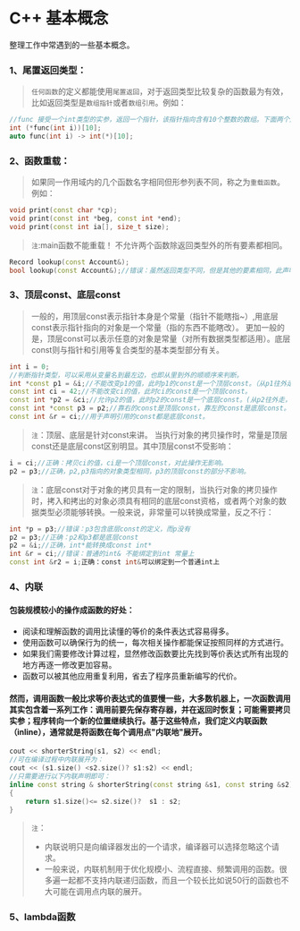 # C++ 基本概念
整理工作中常遇到的一些基本概念。  
### 1、尾置返回类型：
>`任何函数`的定义都能使用`尾置返回`，对于返回类型比较复杂的函数最为有效，比如返回类型是`数组指针`或者`数组引用`。例如：  
```C++
//func 接受一个int类型的实参，返回一个指针，该指针指向含有10个整数的数组。下面两个声明等价。
int (*func(int i))[10];
auto func(int i) -> int(*)[10];
```
### 2、函数重载：
>如果同一作用域内的几个函数名字相同但形参列表不同，称之为`重载函数`。例如：
```C++
void print(const char *cp);
void print(const int *beg, const int *end);
void print(const int ia[], size_t size);
```
>`注`:main函数不能重载！
>不允许两个函数除返回类型外的所有要素都相同。
```C++
Record lookup(const Account&);
bool lookup(const Account&);//错误：虽然返回类型不同，但是其他的要素相同，此声明错误。
```
### 3、顶层const、底层const
>一般的，用顶层const表示指针本身是个常量（指针不能瞎指~）,用底层const表示指针指向的对象是一个常量（指的东西不能瞎改）。
>更加一般的是，顶层const可以表示任意的对象是常量（对所有数据类型都适用）。底层const则与指针和引用等复合类型的基本类型部分有关。
```C++
int i = 0;
//判断指针类型，可以采用从变量名到最左边，也即从里到外的顺顺序来判断。
int *const p1 = &i;//不能改变p1的值，此时p1的const是一个顶层const。（从p1往外走，先碰到const表示p1的const是不可改变的顶层const）
const int ci = 42;//不能改变ci的值，此时ci的const是一个顶层const。
const int *p2 = &ci;//允许p2的值，此时p2的const是一个底层const。(从p2往外走，先碰到*表示p2首先是个可变指针，再碰到const，表示p2指向的值不可改变也即指向一个常量,即此const为底层const)
const int *const p3 = p2;//靠右的const是顶层const，靠左的const是底层const。
const int &r = ci;//用于声明引用的const都是底层const。
```
>`注`：顶层、底层是针对const来讲。
>当执行对象的拷贝操作时，常量是顶层const还是底层const区别明显。其中顶层const不受影响：
```C++
i = ci;//正确：拷贝ci的值，ci是一个顶层const，对此操作无影响。
p2 = p3;//正确，p2,p3指向的对象类型相同，p3的顶层const的部分不影响。
```
>`注`：底层const对于对象的拷贝具有一定的限制，当执行对象的拷贝操作时，拷入和拷出的对象必须具有相同的底层const资格，或者两个对象的数据类型必须能够转换。一般来说，非常量可以转换成常量，反之不行：
```C++
int *p = p3;//错误：p3包含底层const的定义，而p没有
p2 = p3;//正确：p2和p3都是底层const
p2 = &i;//正确，int*能转换成const int*
int &r = ci;//错误：普通的int& 不能绑定到int 常量上
const int &r2 = i;正确：const int&可以绑定到一个普通int上
```
### 4、内联
#### 包装规模较小的操作成函数的好处：
* 阅读和理解函数的调用比读懂的等价的条件表达式容易得多。
* 使用函数可以确保行为的统一，每次相关操作都能保证按照同样的方式进行。
* 如果我们需要修改计算过程，显然修改函数要比先找到等价表达式所有出现的地方再逐一修改更加容易。
* 函数可以被其他应用重复利用，省去了程序员重新编写的代价。
#### 然而，调用函数一般比求等价表达式的值要慢一些，大多数机器上，一次函数调用其实包含着一系列工作：调用前要先保存寄存器，并在返回时恢复；可能需要拷贝实参；程序转向一个新的位置继续执行。基于这些特点，我们定义内联函数（inline），通常就是将函数在每个调用点"内联地"展开。
```C++
cout << shorterString(s1, s2) << endl;
//可在编译过程中内联展开为：
cout << (s1.size() <s2.size()? s1:s2) << endl;
//只需要进行以下内联声明即可：
inline const string & shorterString(const string &s1, const string &s2)
{
    return s1.size()<= s2.size()?  s1 : s2;
}
```
>`注`：
>* 内联说明只是向编译器发出的一个请求，编译器可以选择忽略这个请求。
>* 一般来说，内联机制用于优化规模小、流程直接、频繁调用的函数。很多遍一起都不支持内联递归函数，而且一个较长比如说50行的函数也不大可能在调用点内联的展开。
### 5、lambda函数
